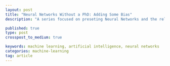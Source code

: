 ```yaml
---
layout: post
title: "Neural Networks Without a PhD: Adding Some Bias"
description: "A series focused on preseting Neural Networks and the related concepts in layman's terms, that is to say without specialized knowledge in math or machine learning."

published: true
type: post
crosspost_to_medium: true

keywords: machine learning, artificial intelligence, neural networks
categories: machine-learning
tag: article
---
```



